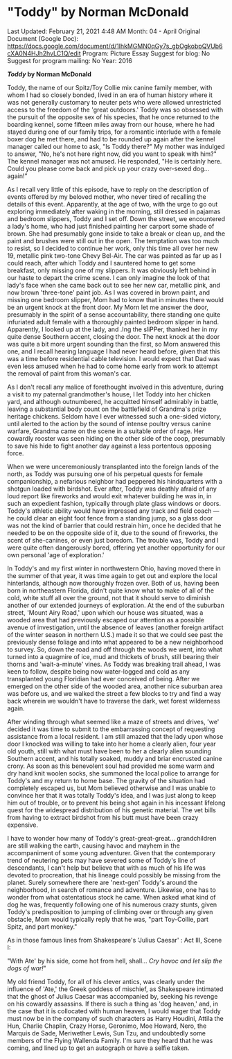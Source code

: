 # "Toddy" by Norman McDonald

Last Updated: February 21, 2021 4:48 AM
Month: 04 - April
Original Document (Google Doc): https://docs.google.com/document/d/1lhkMGMN0qGy7s_gbOgkobpQVUb6cXA0N4HJh2hvLC1Q/edit
Program: Picture Essay
Suggest for blog: No
Suggest for program mailing: No
Year: 2016

***Toddy* by Norman McDonald**

Toddy, the name of our Spitz/Toy Collie mix canine family member, with whom I had so closely bonded, lived in an era of human history where it was not generally customary to neuter pets who were allowed unrestricted access to the freedom of the 'great outdoors.' Toddy was so obsessed with the pursuit of the opposite sex of his species, that he once returned to the boarding kennel, some fifteen miles away frorn our house, where he had stayed during one of our family trips, for a romantic interlude with a female boxer dog he met there, and had to be rounded up again after the kennel manager called our home to ask, "Is Toddy there?" My mother was indulged to answer, "No, he's not here right now, did you want to speak with him?" The kennel manager was not amused. He responded, "He is certainly here. Could you please come back and pick up your crazy over-sexed dog… again!”

As I recall very little of this episode, have to reply on the description of events offered by my beloved mother, who never tired of recalling the details of this event. Apparently, at the age of two, with the urge to go out exploring immediately after waking in the morning, still dressed in pajamas and bedroom slippers, Toddy and I set off. Down the street, we encountered a lady's home, who had just finished painting her carport some shade of brown. She had presumably gone inside to take a break or clean up, and the paint and brushes were still out in the open. The temptation was too much to resist, so I decided to continue her work, only this time all over her new 19, metallic pink two-tone Chevy Bel-Air. The car was painted as far up as I could reach, after which Toddy and I sauntered home to get some breakfast, only missing one of my slippers. It was obviously left behind in our haste to depart the crime scene. I can only imagine the look of that lady's face when she came back out to see her new car, metallic pink, and now brown 'three-tone' paint job. As I was covered in brown paint, and missing one bedroom slipper, Mom had to know that in minutes there would be an urgent knock at the front door. My Morn let me answer the door, presumably in the spirit of a sense accountability, there standing one quite infuriated adult female with a thoroughly painted bedroom slipper in hand. Apparently, I looked up at the lady, and .Ing the sliPPer, thanked her in my quite dense Southern accent, closing the door. The next knock at the door was quite a bit more urgent sounding than the first, so Morn answered this one, and I recall hearing language I had never heard before, given that this was a time before residential cable television. I would expect that Dad was even less amused when he had to come home early from work to attempt the removal of paint from this woman's car.

As I don't recall any malice of forethought involved in this adventure, during a visit to my paternal grandmother's house, I let Toddy into her chicken yard, and although outnumbered, he acquitted himself admirably in battle, leaving a substantial body count on the battlefield of Grandma's prize heritage chickens. Seldom have I ever witnessed such a one-sided victory, until alerted to the action by the sound of intense poultry versus canine warfare, Grandma came on the scene in a suitable order of rage. Her cowardly rooster was seen hiding on the other side of the coop, presumably to save his hide to fight another day against a less portentous opposing force.

When we were unceremoniously transplanted into the foreign lands of the north, as Toddy was pursuing one of his perpetual quests for female companionship, a nefarious neighbor had peppered his hindquarters with a shotgun loaded with birdshot. Ever after, Toddy was deathly afraid of any loud report like fireworks and would exit whatever building he was in, in such an expedient fashion, typically through plate glass windows or doors. Toddy's athletic ability would have impressed any track and field coach — he could clear an eight foot fence from a standing jump, so a glass door was not the kind of barrier that could restrain him, once he decided that he needed to be on the opposite side of it, due to the sound of fireworks, the scent of she-canines, or even just boredom. The trouble was, Toddy and I were quite often dangerously bored, offering yet another opportunity for our own personal 'age of exploration.'

In Toddy's and my first winter in northwestern Ohio, having moved there in the summer of that year, it was time again to get out and explore the local hinterlands, although now thoroughly frozen over. Both of us, having been born in northeastern Florida, didn't quite know what to make of all of the cold, white stuff all over the ground, not that it should serve to diminish another of our extended journeys of exploration. At the end of the suburban street, 'Mount Airy Road,' upon which our house was situated, was a wooded area that had previously escaped our attention as a possible avenue of investigation, until the absence of leaves (another foreign artifact of the winter season in northern U.S.) made it so that we could see past the previously dense foliage and into what appeared to be a new neighborhood to survey. So, down the road and off through the woods we went, into what turned into a quagmire of ice, mud and thickets of brush, still bearing their thorns and 'wait-a-minute' vines. As Toddy was breaking trail ahead, I was keen to follow, despite being now water-logged and cold as any transplanted young Floridian had ever conceived of being. After we emerged on the other side of the wooded area, another nice suburban area was before us, and we walked the street a few blocks to try and find a way back wherein we wouldn't have to traverse the dark, wet forest wilderness again.

After winding through what seemed like a maze of streets and drives, 'we' decided it was time to submit to the embarrassing concept of requesting assistance from a local resident. I am still amazed that the lady upon whose door I knocked was willing to take into her home a clearly alien, four year old youth, still with what must have been to her a clearly alien sounding Southern accent, and his totally soaked, muddy and briar encrusted canine crony. As soon as this benevolent soul had provided me some warm and dry hand knit woolen socks, she summoned the local police to arrange for Toddy's and my return to home base. The gravity of the situation had completely escaped us, but Mom believed otherwise and I was unable to convince her that it was totally Toddy's idea, and I was just along to keep him out of trouble, or to prevent his being shot again in his incessant lifelong quest for the widespread distribution of his genetic material. The vet bills from having to extract birdshot from his butt must have been crazy expensive.

I have to wonder how many of Toddy's great-great-great... grandchildren are still walking the earth, causing havoc and mayhem in the accompaniment of some young adventurer. Given that the contemporary trend of neutering pets may have severed some of Toddy's line of descendants, I can't help but believe that with as much of his life was devoted to procreation, that his lineage could possibly be missing from the planet. Surely somewhere there are 'next-gen' Toddy's around the neighborhood, in search of romance and adventure. Likewise, one has to wonder from what ostentatious stock he came. When asked what kind of dog he was, frequently following one of his numerous crazy stunts, given Toddy's predisposition to jumping of climbing over or through any given obstacle, Mom would typically reply that he was, "part Toy-Collie, part Spitz, and part monkey."

As in those famous lines from Shakespeare's 'Julius Caesar' : Act III, Scene I:

"With Ate' by his side, come hot from hell, shall... *Cry havoc and let slip the dogs of war!*"

My old friend Toddy, for all of his clever antics, was clearly under the influence of 'Ate,' the Greek goddess of mischief, as Shakespeare intimated that the ghost of Julius Caesar was accompanied by, seeking his revenge on his cowardly assassins. If there is such a thing as 'dog heaven,' and, in the case that it is collocated with human heaven, I would wager that Toddy must now be in the company of such characters as Harry Houdini, Attila the Hun, Charlie Chaplin, Crazy Horse, Geronimo, Moe Howard, Nero, the Marquis de Sade, Meriwether Lewis, Sun Tzu, and undoubtedly some members of the Flying Wallenda Family. I'm sure they heard that he was coming, and lined up to get an autograph or have a selfie taken.